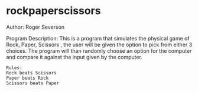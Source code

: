 # rockpaperscissors
Author: Roger Severson

Program Description:
    This is a program that simulates the physical game of Rock, Paper, Scissors
    , the user will be given the option to pick from either 3 choices. The program
    will than randomly choose an option for the computer and compare it against the
    input given by the computer.

    Rules:
    Rock beats Scissors
    Paper beats Rock
    Scissors beats Paper